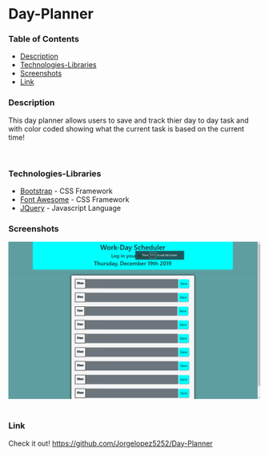 # Day-Planner

### Table of Contents
- [Description](#Description)
- [Technologies-Libraries](#Technologies-Libraries)
- [Screenshots](#Screenshots)
- [Link](#Link)
​
### Description
This day planner allows users to save and track thier day to day task and with color coded showing what the current task is based on the current time!

​
### Technologies-Libraries
- [Bootstrap](https:https://getbootstrap.com/) - CSS Framework
- [Font Awesome](https://fontawesome.com/) - CSS Framework
- [JQuery](https://https://jquery.com/) - Javascript Language
​
### Screenshots


![Image](assets/images/Capture1.PNG)
​
​
### Link
Check it out! 
https://github.com/Jorgelopez5252/Day-Planner

